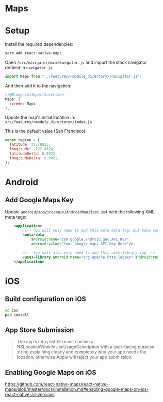 # Maps

# Setup

Install the required dependencies:

```sh
yarn add react-native-maps
```

Open `/src/navigator/mainNavigator.js` and import the stack navigator defined in `navigator.js`.

```javascript
import Maps from "../features/<module_directory>/navigator.js";
```

And then add it to the navigation:

```javascript
//@BlueprintImportInsertion
Maps: {
  screen: Maps
},
```

Update the map's initial location in:
`src/features/<module_directory>/index.js`

This is the default value (San Francisco):

```javascript
const region = {
  latitude: 37.78825,
  longitude: -122.4324,
  latitudeDelta: 0.0922,
  longitudeDelta: 0.0421,
};
```

# Android

## Add Google Maps Key

Update `android/app/src/main/AndroidManifest.xml` with the following XML meta tags:

```xml
    <application>
        <!-- You will only need to add this meta-data tag, but make sure it's a child of application -->
        <meta-data
            android:name="com.google.android.geo.API_KEY"
            android:value="Your Google maps API Key Here"/>

        <!-- You will also only need to add this uses-library tag -->
        <uses-library android:name="org.apache.http.legacy" android:required="false"/>
    </application>
```

# iOS

## Build configuration on iOS

```sh
cd ios
pod install
```

## App Store Submission

> The app's Info.plist file must contain a NSLocationWhenInUseUsageDescription with a user-facing purpose string explaining clearly and completely why your app needs the location, otherwise Apple will reject your app submission.

## Enabling Google Maps on iOS

https://github.com/react-native-maps/react-native-maps/blob/master/docs/installation.md#enabling-google-maps-on-ios-react-native-all-versions
